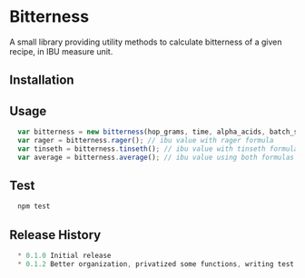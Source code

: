 Bitterness
==========

A small library providing utility methods to calculate bitterness of a given recipe, in IBU measure unit.

## Installation

## Usage
```js
  var bitterness = new bitterness(hop_grams, time, alpha_acids, batch_size, original_gravity);
  var rager = bitterness.rager(); // ibu value with rager formula
  var tinseth = bitterness.tinseth(); // ibu value with tinseth formula
  var average = bitterness.average(); // ibu value using both formulas
```
## Test
```js
  npm test
```
## Release History
```js
  * 0.1.0 Initial release
  * 0.1.2 Better organization, privatized some functions, writing test.
```
